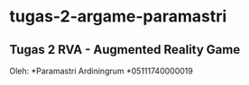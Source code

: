 # tugas-2-argame-paramastri

## Tugas 2 RVA - Augmented Reality Game

Oleh:
*Paramastri Ardiningrum
*05111740000019
